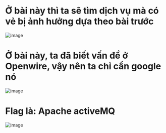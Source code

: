 # Ở bài này thì ta sẽ tìm dịch vụ mà có vẻ bị ảnh hưởng dựa theo bài trước

![image](https://github.com/anhshidou/EHCCTFTraining/assets/120787381/11656c72-9fa6-421f-91d5-694907471bfb)

# Ở bài này, ta đã biết vấn đề ở Openwire, vậy nên ta chỉ cần google nó 

![image](https://github.com/anhshidou/EHCCTFTraining/assets/120787381/06760777-2de8-4655-9724-b1f866bf3973)

# Flag là: Apache activeMQ

![image](https://github.com/anhshidou/EHCCTFTraining/assets/120787381/ee9ee4f3-d027-41df-b7aa-fb70aa349869)
